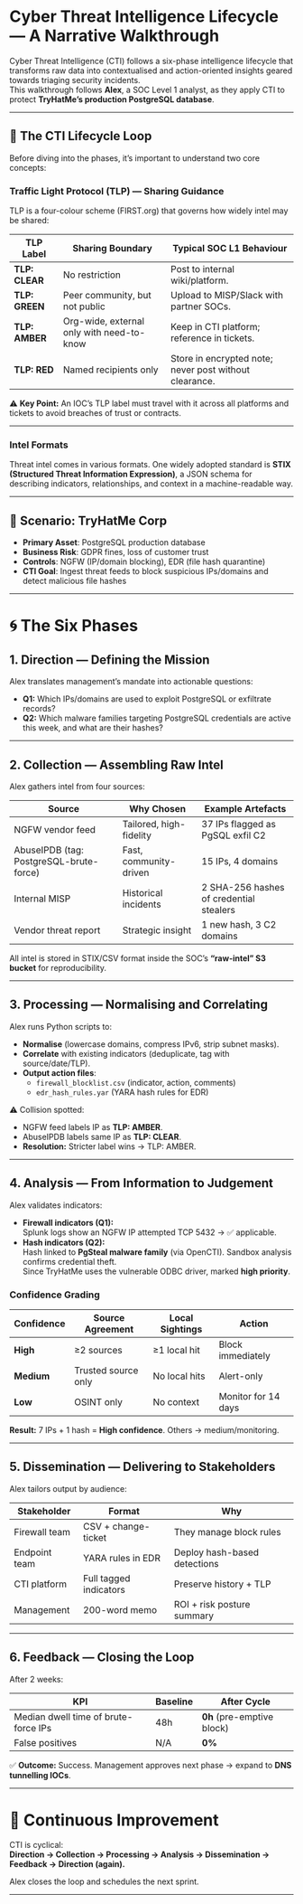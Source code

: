 # Cyber Threat Intelligence Lifecycle — A Narrative Walkthrough

Cyber Threat Intelligence (CTI) follows a six-phase intelligence lifecycle that transforms raw data into contextualised and action-oriented insights geared towards triaging security incidents.  
This walkthrough follows **Alex**, a SOC Level 1 analyst, as they apply CTI to protect **TryHatMe’s production PostgreSQL database**.

---

## 📌 The CTI Lifecycle Loop

Before diving into the phases, it’s important to understand two core concepts:

### Traffic Light Protocol (TLP) — Sharing Guidance

TLP is a four-colour scheme (FIRST.org) that governs how widely intel may be shared:

| TLP Label  | Sharing Boundary                                  | Typical SOC L1 Behaviour |
|------------|---------------------------------------------------|---------------------------|
| **TLP: CLEAR** | No restriction | Post to internal wiki/platform. |
| **TLP: GREEN** | Peer community, but not public | Upload to MISP/Slack with partner SOCs. |
| **TLP: AMBER** | Org-wide, external only with need-to-know | Keep in CTI platform; reference in tickets. |
| **TLP: RED**   | Named recipients only | Store in encrypted note; never post without clearance. |

⚠️ **Key Point:** An IOC’s TLP label must travel with it across all platforms and tickets to avoid breaches of trust or contracts.

---

### Intel Formats

Threat intel comes in various formats. One widely adopted standard is **STIX (Structured Threat Information Expression)**, a JSON schema for describing indicators, relationships, and context in a machine-readable way.

---

## 🔐 Scenario: TryHatMe Corp

- **Primary Asset**: PostgreSQL production database  
- **Business Risk**: GDPR fines, loss of customer trust  
- **Controls**: NGFW (IP/domain blocking), EDR (file hash quarantine)  
- **CTI Goal**: Ingest threat feeds to block suspicious IPs/domains and detect malicious file hashes

---

# 🌀 The Six Phases

## 1. Direction — Defining the Mission
Alex translates management’s mandate into actionable questions:

- **Q1:** Which IPs/domains are used to exploit PostgreSQL or exfiltrate records?  
- **Q2:** Which malware families targeting PostgreSQL credentials are active this week, and what are their hashes?

---

## 2. Collection — Assembling Raw Intel
Alex gathers intel from four sources:

| Source | Why Chosen | Example Artefacts |
|--------|------------|-------------------|
| NGFW vendor feed | Tailored, high-fidelity | 37 IPs flagged as PgSQL exfil C2 |
| AbuseIPDB (tag: PostgreSQL-brute-force) | Fast, community-driven | 15 IPs, 4 domains |
| Internal MISP | Historical incidents | 2 SHA-256 hashes of credential stealers |
| Vendor threat report | Strategic insight | 1 new hash, 3 C2 domains |

All intel is stored in STIX/CSV format inside the SOC’s **“raw-intel” S3 bucket** for reproducibility.

---

## 3. Processing — Normalising and Correlating
Alex runs Python scripts to:

- **Normalise** (lowercase domains, compress IPv6, strip subnet masks).  
- **Correlate** with existing indicators (deduplicate, tag with source/date/TLP).  
- **Output action files**:  
  - `firewall_blocklist.csv` (indicator, action, comments)  
  - `edr_hash_rules.yar` (YARA hash rules for EDR)  

⚠️ Collision spotted:  
- NGFW feed labels IP as **TLP: AMBER**.  
- AbuseIPDB labels same IP as **TLP: CLEAR**.  
- **Resolution:** Stricter label wins → TLP: AMBER.

---

## 4. Analysis — From Information to Judgement
Alex validates indicators:

- **Firewall indicators (Q1):**  
  Splunk logs show an NGFW IP attempted TCP 5432 → ✅ applicable.
- **Hash indicators (Q2):**  
  Hash linked to **PgSteal malware family** (via OpenCTI). Sandbox analysis confirms credential theft.  
  Since TryHatMe uses the vulnerable ODBC driver, marked **high priority**.

### Confidence Grading
| Confidence | Source Agreement | Local Sightings | Action |
|------------|------------------|-----------------|--------|
| **High** | ≥2 sources | ≥1 local hit | Block immediately |
| **Medium** | Trusted source only | No local hits | Alert-only |
| **Low** | OSINT only | No context | Monitor for 14 days |

**Result:** 7 IPs + 1 hash = **High confidence**. Others → medium/monitoring.

---

## 5. Dissemination — Delivering to Stakeholders
Alex tailors output by audience:

| Stakeholder | Format | Why |
|-------------|--------|-----|
| Firewall team | CSV + change-ticket | They manage block rules |
| Endpoint team | YARA rules in EDR | Deploy hash-based detections |
| CTI platform | Full tagged indicators | Preserve history + TLP |
| Management | 200-word memo | ROI + risk posture summary |

---

## 6. Feedback — Closing the Loop
After 2 weeks:

| KPI | Baseline | After Cycle |
|-----|-----------|-------------|
| Median dwell time of brute-force IPs | 48h | **0h** (pre-emptive block) |
| False positives | N/A | **0%** |

✅ **Outcome:** Success. Management approves next phase → expand to **DNS tunnelling IOCs**.

---

# 🔄 Continuous Improvement
CTI is cyclical:  
**Direction → Collection → Processing → Analysis → Dissemination → Feedback → Direction (again).**

Alex closes the loop and schedules the next sprint.

---
